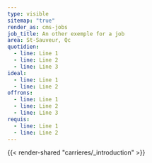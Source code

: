 ```yaml
---
type: visible
sitemap: "true"
render_as: cms-jobs
job_title: An other exemple for a job
area: St-Sauveur, Qc
quotidien:
  - line: Line 1
  - line: Line 2
  - line: Line 3
ideal:
  - line: Line 1
  - line: Line 2
offrons:
  - line: Line 1
  - line: Line 2
  - line: Line 3
requis:
  - line: Line 1
  - line: Line 2
---
```


{{< render-shared "carrieres/_introduction" >}}